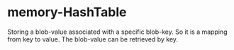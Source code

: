 # memory-HashTable
Storing a blob-value associated with a specific blob-key. So it is a mapping from key to value. The blob-value can be retrieved by key.
